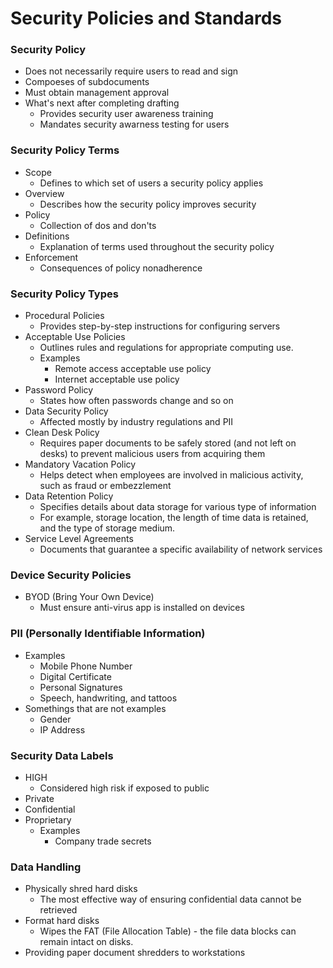 # Security Policies and Standards
### Security Policy
* Does not necessarily require users to read and sign
* Compoeses of subdocuments
* Must obtain management approval
* What's next after completing drafting
  * Provides security user awareness training
  * Mandates security awarness testing for users

### Security Policy Terms
* Scope
  * Defines to which set of users a security policy applies
* Overview
  * Describes how the security policy improves security
* Policy
  * Collection of dos and don'ts
* Definitions
  * Explanation of terms used throughout the security policy
* Enforcement
  * Consequences of policy nonadherence
  
### Security Policy Types
* Procedural Policies
  * Provides step-by-step instructions for configuring servers
* Acceptable Use Policies
  * Outlines rules and regulations for appropriate computing use.
  * Examples
    * Remote access acceptable use policy
    * Internet acceptable use policy
* Password Policy
  * States how often passwords change and so on
* Data Security Policy
  * Affected mostly by industry regulations and PII
* Clean Desk Policy
  * Requires paper documents to be safely stored (and not left on desks) to prevent malicious users from acquiring them
* Mandatory Vacation Policy
  * Helps detect when employees are involved in malicious activity, such as fraud or embezzlement
* Data Retention Policy
  * Specifies details about data storage for various type of information
  * For example, storage location, the length of time data is retained, and the type of storage medium.
* Service Level Agreements
  * Documents that guarantee a specific availability of network services
  
### Device Security Policies
* BYOD (Bring Your Own Device)
  * Must ensure anti-virus app is installed on devices
  
### PII (Personally Identifiable Information)
* Examples
  * Mobile Phone Number
  * Digital Certificate
  * Personal Signatures
  * Speech, handwriting, and tattoos
* Somethings that are not examples
  * Gender
  * IP Address
  
### Security Data Labels
* HIGH
  * Considered high risk if exposed to public
* Private
* Confidential
* Proprietary
  * Examples
    * Company trade secrets
  
### Data Handling
* Physically shred hard disks
  * The most effective way of ensuring confidential data cannot be retrieved
* Format hard disks
  * Wipes the FAT (File Allocation Table) - the file data blocks can remain intact on disks.
* Providing paper document shredders to workstations
